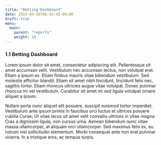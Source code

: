 ```yaml
---
title: "Betting Dashboard"
date: 2019-04-26T06:45:43-04:00
draft: true
menu:
  main:
    parent: "reports"
    weight: 10
---
```


### 1.1 Betting Dashboard

 Lorem ipsum dolor sit amet, consectetur adipiscing elit. Pellentesque sit amet
 accumsan velit. Vestibulum nec accumsan lectus, non volutpat erat. Etiam a
 ipsum ex. Etiam finibus mauris vitae bibendum vestibulum. Sed molestie
 efficitur blandit. Etiam sit amet nibh tincidunt, tincidunt felis nec, sagittis
 tortor. Etiam rhoncus ultricies augue vitae volutpat. Donec pulvinar rhoncus mi
 vel vestibulum. Curabitur sit amet mi sed ligula volutpat ornare aliquet a
 ipsum.

Nullam porta nunc aliquet elit posuere, suscipit euismod tortor imperdiet.
Vestibulum ante ipsum primis in faucibus orci luctus et ultrices posuere cubilia
Curae; Ut vitae lacus sit amet velit convallis ultrices in vitae magna. Cras a
dignissim ligula, non cursus urna. Aenean bibendum nunc vitae massa ullamcorper,
at aliquam orci ullamcorper. Sed maximus felis ex, eu rutrum nisl sollicitudin
elementum. Morbi consequat ante non erat pulvinar viverra. In a tristique eros,
ac tempus turpis.
